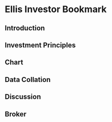 # Ellis Investor Bookmark
## Introduction
## Investment Principles
## Chart
## Data Collation
## Discussion
## Broker
